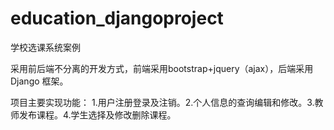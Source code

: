 # education_djangoproject
学校选课系统案例

采用前后端不分离的开发方式，前端采用bootstrap+jquery（ajax），后端采用Django 框架。

项目主要实现功能：
1.用户注册登录及注销。2.个人信息的查询编辑和修改。3.教师发布课程。4.学生选择及修改删除课程。
